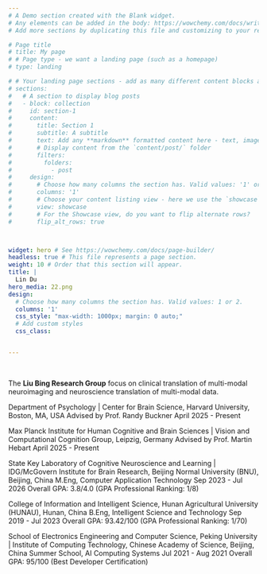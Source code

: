 ```yaml
---
# A Demo section created with the Blank widget.
# Any elements can be added in the body: https://wowchemy.com/docs/writing-markdown-latex/
# Add more sections by duplicating this file and customizing to your requirements.

# Page title
# title: My page
# # Page type - we want a landing page (such as a homepage)
# type: landing

# # Your landing page sections - add as many different content blocks as you like
# sections:
#   # A section to display blog posts
#   - block: collection
#     id: section-1
#     content:
#       title: Section 1
#       subtitle: A subtitle
#       text: Add any **markdown** formatted content here - text, images, videos, galleries - and even HTML code!
#       # Display content from the `content/post/` folder
#       filters:
#         folders:
#           - post
#     design:
#       # Choose how many columns the section has. Valid values: '1' or '2'.
#       columns: '1'
#       # Choose your content listing view - here we use the `showcase` view
#       view: showcase
#       # For the Showcase view, do you want to flip alternate rows?
#       flip_alt_rows: true



widget: hero # See https://wowchemy.com/docs/page-builder/
headless: true # This file represents a page section.
weight: 10 # Order that this section will appear.
title: |
  Lin Du  
hero_media: 22.png
design:
  # Choose how many columns the section has. Valid values: 1 or 2.
  columns: '1'
  css_style: "max-width: 1000px; margin: 0 auto;"
  # Add custom styles
  css_class:


---
```


<br>

The **Liu Bing Research Group**  focus on clinical translation of multi-modal neuroimaging and neuroscience translation of multi-modal data.

Department of Psychology | Center for Brain Science, Harvard University, Boston, MA, USA 
Advised by Prof. Randy Buckner  April 2025 - Present


Max Planck Institute for Human Cognitive and Brain Sciences | Vision and Computational Cognition Group, Leipzig, Germany 
Advised by Prof. Martin Hebart  April 2025 - Present


State Key Laboratory of Cognitive Neuroscience and Learning | IDG/McGovern Institute for Brain Research, Beijing Normal University (BNU), Beijing, China
M.Eng, Computer Application Technology  Sep 2023 - Jul 2026
Overall GPA: 3.8/4.0 (GPA Professional Ranking: 1/8)


College of Information and Intelligent Science, Hunan Agricultural University (HUNAU), Hunan, China
B.Eng, Intelligent Science and Technology  Sep 2019 - Jul 2023
Overall GPA: 93.42/100 (GPA Professional Ranking: 1/70)


School of Electronics Engineering and Computer Science, Peking University | Institute of Computing Technology, Chinese Academy of Science, Beijing, China
Summer School, AI Computing Systems  Jul 2021 - Aug 2021
Overall GPA: 95/100 (Best Developer Certification)

